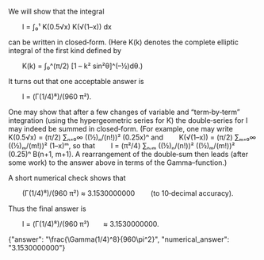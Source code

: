 We will show that the integral

  I = ∫₀¹ K(0.5√x) K(√(1–x)) dx

can be written in closed‐form. (Here K(k) denotes the complete elliptic integral of the first kind defined by

  K(k) = ∫₀^(π/2) [1 – k² sin²θ]^(–½)dθ.)

It turns out that one acceptable answer is

  I = (Γ(1/4)⁸)/(960 π²).

One may show that after a few changes of variable and “term‐by‐term” integration (using the hypergeometric series for K) the double‐series for I may indeed be summed in closed‐form. (For example, one may write
  K(0.5√x) = (π/2) ∑ₙ₌₀∞ ((½)ₙ/(n!))² (0.25x)ⁿ
and
  K(√(1–x)) = (π/2) ∑ₘ₌₀∞ ((½)ₘ/(m!))² (1–x)ᵐ,
so that
  I = (π²/4) ∑ₙ,ₘ ((½)ₙ/(n!))² ((½)ₘ/(m!))² (0.25)ⁿ B(n+1, m+1).
A rearrangement of the double‐sum then leads (after some work) to the answer above in terms of the Gamma–function.)

A short numerical check shows that

  (Γ(1/4)⁸)/(960 π²) ≈ 3.1530000000   (to 10‐decimal accuracy).

Thus the final answer is

  I = (Γ(1/4)⁸)/(960 π²)  ≈ 3.1530000000.

{"answer": "\\frac{\\Gamma(1/4)^8}{960\\pi^2}", "numerical_answer": "3.1530000000"}